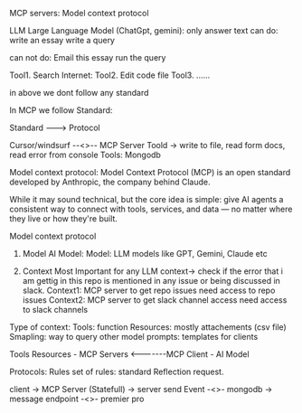 MCP servers:
Model context protocol


LLM Large Language Model (ChatGpt, gemini): only answer text
can do:
write an essay
write a query

can not do:
Email this essay
run the query

Tool1. Search Internet: 
Tool2. Edit code file
Tool3. ......

in above we dont follow any standard

In MCP we follow Standard:

Standard ---> Protocol

Cursor/windsurf --<>-- MCP Server Toold -> write to file, read form docs, read error from console
Tools: Mongodb

Model context protocol:
Model Context Protocol (MCP) is an open standard developed by Anthropic, the company behind Claude.

While it may sound technical, but the core idea is simple: give AI agents a consistent way to connect with tools, services, and data — no matter where they live or how they're built.

Model context protocol
1. Model
AI Model:
Model: 
LLM models like
GPT, Gemini, Claude etc

2. Context
Most Important for any LLM
context-> check if the error that i am gettig in this repo is mentioned in any issue or being discussed in slack.
Context1: MCP server to get repo issues
need access to repo issues
Context2: MCP server to get slack channel access
need access to slack channels

Type of context:
Tools: function
Resources: mostly attachements (csv file)
Smapling: way to query other model
prompts: templates for clients


Tools Resources - MCP Servers <-------MCP Client - AI Model


Protocols: Rules
set of rules: standard
Reflection request.


client -> MCP Server (Statefull) -> server send Event -<>- mongodb 
                                 -> message endpoint  -<>- premier pro 

